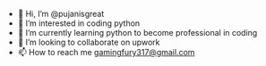 - 👋 Hi, I’m @pujanisgreat
- 👀 I’m interested in coding python
- 🌱 I’m currently learning python to become professional in coding 
- 💞️ I’m looking to collaborate on upwork
- 📫 How to reach me gamingfury317@gmail.com

<!---
pujanisgreat/pujanisgreat is a ✨ special ✨ repository because its `README.md` (this file) appears on your GitHub profile.
You can click the Preview link to take a look at your changes.
--->
